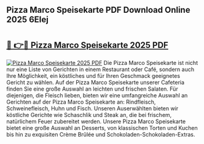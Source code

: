 ## Pizza Marco Speisekarte PDF Download Online 2025 6EIej

# <h2><a href="http://gccei3.nevu.top/?p=Pizza+Marco+Speisekarte">🔗 👉🔴 Pizza Marco Speisekarte 2025 PDF</a></h2>

[![Pizza Marco Speisekarte 2025 PDF](https://i.imgur.com/dBaPXMq.png)](http://gccei3.nevu.top/?p=Pizza+Marco+Speisekarte)
Die Pizza Marco Speisekarte ist nicht nur eine Liste von Gerichten in einem Restaurant oder Café, sondern auch Ihre Möglichkeit, ein köstliches und für Ihren Geschmack geeignetes Gericht zu wählen. Auf der Pizza Marco Speisekarte unserer Cafeteria finden Sie eine große Auswahl an leichten und frischen Salaten. Für diejenigen, die Fleisch lieben, bieten wir eine umfangreiche Auswahl an Gerichten auf der Pizza Marco Speisekarte an: Rindfleisch, Schweinefleisch, Huhn und Fisch. Unseren Auserwählten bieten wir köstliche Gerichte wie Schaschlik und Steak an, die bei frischem, natürlichem Feuer zubereitet werden. Unsere Pizza Marco Speisekarte bietet eine große Auswahl an Desserts, von klassischen Torten und Kuchen bis hin zu exquisiten Crème Brûlée und Schokoladen-Schokoladen-Extras.
